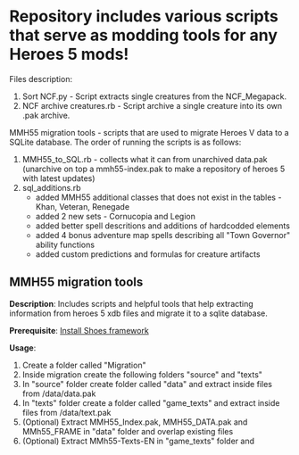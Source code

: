 # Repository includes various scripts that serve as modding tools for any Heroes 5 mods!

Files description:

1. Sort NCF.py - Script extracts single creatures from the NCF_Megapack.
2. NCF archive creatures.rb - Script archive a single creature into its own .pak archive.


MMH55 migration tools - scripts that are used to migrate Heroes V data to a SQLite database.
The order of running the scripts is as follows:
1. MMH55_to_SQL.rb - collects what it can from unarchived data.pak (unarchive on top a mmh55-index.pak to make a repository of heroes 5 with latest updates)
2. sql_additions.rb 
   - added MMH55 additional classes that does not exist in the tables - Khan, Veteran, Renegade
   - added 2 new sets - Cornucopia and Legion
   - added better spell descritions and additions of hardcodded elements
   - added 4 bonus adventure map spells describing all "Town Governor" ability functions
   - added custom predictions and formulas for creature artifacts


## MMH55 migration tools
**Description**: Includes scripts and helpful tools that help extracting information from heroes 5 xdb files and migrate it to a sqlite database.

**Prerequisite**: [Install Shoes framework](https://walkabout.mvmanila.com/downloads/windows-downloads)

**Usage**:
1. Create a folder called "Migration"
2. Inside migration create the following folders "source" and "texts"
3. In "source" folder create folder called "data" and extract inside files from <game folder>/data/data.pak
4. In "texts" folder create a folder called "game_texts" and extract inside files from <game folder>/data/text.pak
5. (Optional) Extract MMH55_Index.pak, MMH55_DATA.pak and MMh55_FRAME in "data" folder and overlap existing files
6. (Optional) Extract MMh55-Texts-EN in "game_texts" folder and 
